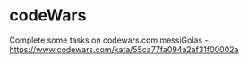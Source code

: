 # codeWars
Complete some tasks on codewars.com
messiGolas - https://www.codewars.com/kata/55ca77fa094a2af31f00002a
